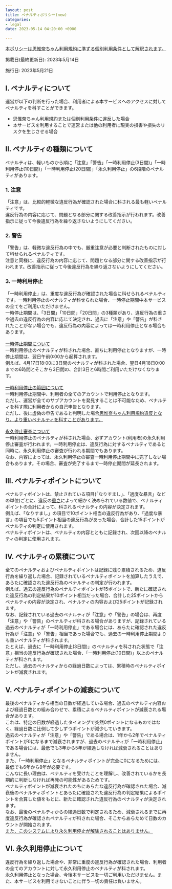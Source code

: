 ```yaml
---
layout: post
title: ペナルティポリシー(new)
categories:
- legal
date: 2023-05-14 04:20:00 +0900

---
```

<u>本ポリシーは[思惟奈ちゃん利用規約]({{site.url}}/legal/new/tos)に準ずる個別利用条件として解釈されます。</u>

掲載日(最終更新日): 2023年5月14日

施行日: 2023年5月21日

## I. ペナルティについて

運営が以下の判断を行った場合、利用者による本サービスへのアクセスに対してペナルティを科すことができます。

- 思惟奈ちゃん利用規約または個別利用条件に違反した場合
- 本サービスを利用することで運営または他の利用者に現実の損害や損失のリスクを生じさせる場合

## II. ペナルティの種類について

ペナルティは、軽いものから順に「注意」「警告」「一時利用停止(3日間)」「一時利用停止(10日間)」「一時利用停止(20日間)」「永久利用停止」の6段階のペナルティがあります。

### 1. 注意

「注意」は、比較的軽微な違反行為が確認された場合に科される最も軽いペナルティです。<br>違反行為の内容に応じて、問題となる部分に関する改善指示が行われます。改善指示に従って今後違反行為を繰り返さないようにしてください。

### 2. 警告

「警告」は、軽微な違反行為の中でも、厳重注意が必要と判断されたものに対して科せられるペナルティです。<br>注意と同様に、違反行為の内容に応じて、問題となる部分に関する改善指示が行われます。改善指示に従って今後違反行為を繰り返さないようにしてください。

### 3. 一時利用停止

「一時利用停止」は、重度な違反行為が確認された場合に科せられるペナルティです。一時利用停止のペナルティが科せられた場合、一時停止期間中本サービスの全てをご利用いただけません。<br>一時停止期間は、「3日間」「10日間」「20日間」の3種類があり、違反行為の重さや過去の違反行為の内容に応じて決定され、過去に「注意」や「警告」が科されたことがない場合でも、違反行為の内容によっては一時利用停止となる場合もあります。<br><br><u>一時停止期間について</u><br>一時利用停止のペナルティが科された場合、直ちに利用停止となりますが、一時停止期間は、翌日午前0:00から起算されます。<br>例えば、4月17日18:00に3日間のペナルティが科された場合、翌日4月18日0:00までの6時間とそこから3日間の、合計3日と6時間ご利用いただけなくなります。<br><br><u>一時利用停止の範囲について</u><br>一時利用停止期間中、利用者の全てのアカウントで利用停止となります。<br>ただし、運営が全てのサブアカウントを発見することは不可能なため、ペナルティを科す際に利用者からの自己申告となります。<br>ただし、後に虚偽の申告であると判明した場合<u>[思惟奈ちゃん利用規約]({{site.url}}/legal/new/tos)違反となり、より重いペナルティを科すことがあります。</u><br><br><u>永久停止審査について</u><br>一時利用停止のペナルティが科された場合、必ずアカウント(利用者)の永久利用停止審査が行われます。一時利用停止は、違反行為に対するペナルティであると同時に、永久利用停止の審査が行われる期間でもあります。<br>なお、内容によっては、永久利用停止の審査一時利用停止期間中に完了しない場合もあります。その場合、審査が完了するまで一時停止期間が延長されます。

## III. ペナルティポイントについて

ペナルティポイントは、禁止されている項目(「なりすまし」、「過度な暴言」などの単位)ごとに、違反の<u>重さ</u>によって細かく決められている数値で、ペナルティポイントの合計によって、科されるペナルティの内容が決定されます。<br>例えば、「なりすまし」の項目で10ポイント相当の違反行為があり、「過度な暴言」の項目でも5ポイント相当の違反行為があった場合、合計した15ポイントがペナルティの判定に使用されます。<br>ペナルティポイントは、ペナルティの内容とともに記録され、次回以降のペナルティの判定に使用されます。

## IV. ペナルティの累積について

全てのペナルティおよびペナルティポイントは記録に残り累積されるため、違反行為を繰り返した場合、記録されているペナルティポイントを加算したうえで、あらたに確認された違反行為のペナルティの判定が行われます。<br>例えば、過去の違反行為のペナルティポイントが15ポイントで、新たに確認された違反行為の判定結果が10ポイント相当だった場合、合計した25ポイントからペナルティの内容が決定され、ペナルティの内容および25ポイントが記録されます。<br>なお、記録されている過去のペナルティが「注意」や「警告」の場合は、再度「注意」や「警告」のペナルティが科される場合がありますが、記録されている過去のペナルティが「一時利用停止」である場合には、あらたに確認された違反行為が「注意」や「警告」相当であった場合でも、過去の一時利用停止期間よりも重いペナルティが科されます。<br>たとえば、過去に「一時利用停止(3日間)」のペナルティを科された状態で「注意」相当の違反行為が確認された場合、「一時利用停止(10日間)」以上のペナルティが科されます。<br>ただし、過去のペナルティからの経過日数によっては、累積時のペナルティポイントが減衰されます。

## V. ペナルティポイントの減衰について

最後のペナルティから相当の日数が経過している場合、過去のペナルティ内容および経過日数との組み合わせで、累積によるペナルティポイントが減衰される場合があります。<br>これは、特定の日数が経過したタイミングで突然0ポイントになるものではなく、経過日数に比例して少しずつポイントが減少していきます。<br>過去のペナルティが「注意」や「警告」である場合は、1年から2年でペナルティポイントが0になるまで減衰されますが、過去のペナルティが「一時利用停止」である場合には、最低でも3年から5年が経過しなければ減衰されることはありません。<br>また、「一時利用停止」となるペナルティポイントが完全に0になるためには、最低でも6年から8年が必要です。<br>こんなに長い理由は、ペナルティを受けたことを理解し、改善されているかを長期的に判断しなければ再発の可能性があるためです。<br>ペナルティポイントが減衰されたのちにあらたな違反行為が確認された場合、減衰後のペナルティポイントとあらたに確認された違反行為の判定結果によるポイントを合算した値をもとに、新たに確認された違反行為のペナルティが決定されます。<br>なお、最後のペナルティからの経過日数で判定されるため、減衰されるまでに再度違反行為が確認されペナルティが科された場合、そこからあらためて日数のカウントが開始されます。<br><u>また、このシステムにより永久利用停止が解除されることはありません。</u>

## VI. 永久利用停止について

違反行為を繰り返した場合や、非常に重度の違反行為が確認された場合、利用者の全てのアカウントに対して永久利用停止のペナルティが科されます。<br>永久利用停止となった場合、今後本サービスを一切ご利用いただけません。また、本サービスを利用できないことに伴う一切の責任は負いません。